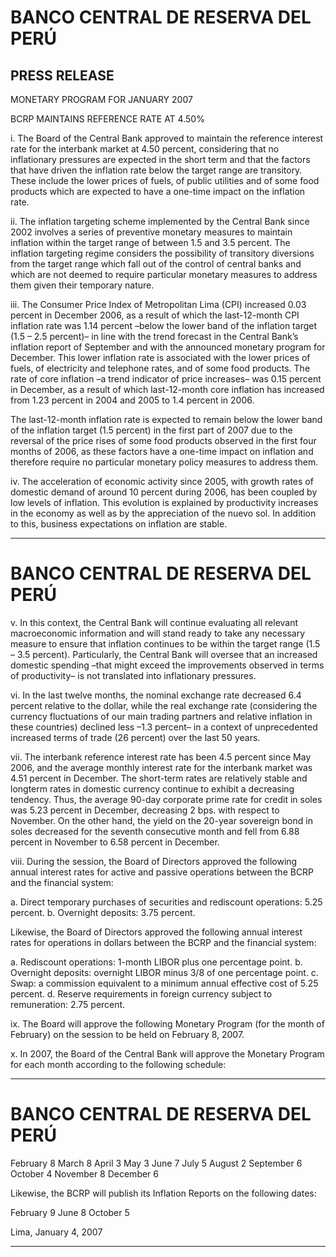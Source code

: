 # BANCO CENTRAL DE RESERVA DEL PERÚ

## PRESS RELEASE

 MONETARY PROGRAM FOR JANUARY 2007

 BCRP MAINTAINS REFERENCE RATE AT 4.50%

i. The Board of the Central Bank approved to maintain the reference interest
rate for the interbank market at 4.50 percent, considering that no inflationary
pressures are expected in the short term and that the factors that have
driven the inflation rate below the target range are transitory. These include
the lower prices of fuels, of public utilities and of some food products which
are expected to have a one-time impact on the inflation rate.

ii. The inflation targeting scheme implemented by the Central Bank since 2002
involves a series of preventive monetary measures to maintain inflation
within the target range of between 1.5 and 3.5 percent. The inflation
targeting regime considers the possibility of transitory diversions from the
target range which fall out of the control of central banks and which are not
deemed to require particular monetary measures to address them given their
temporary nature.

iii. The Consumer Price Index of Metropolitan Lima (CPI) increased 0.03
percent in December 2006, as a result of which the last-12-month CPI
inflation rate was 1.14 percent –below the lower band of the inflation target
(1.5 – 2.5 percent)– in line with the trend forecast in the Central Bank’s
inflation report of September and with the announced monetary program for
December. This lower inflation rate is associated with the lower prices of
fuels, of electricity and telephone rates, and of some food products. The rate
of core inflation –a trend indicator of price increases– was 0.15 percent in
December, as a result of which last-12-month core inflation has increased
from 1.23 percent in 2004 and 2005 to 1.4 percent in 2006.

The last-12-month inflation rate is expected to remain below the lower band
of the inflation target (1.5 percent) in the first part of 2007 due to the reversal
of the price rises of some food products observed in the first four months of
2006, as these factors have a one-time impact on inflation and therefore
require no particular monetary policy measures to address them.

iv. The acceleration of economic activity since 2005, with growth rates of
domestic demand of around 10 percent during 2006, has been coupled by
low levels of inflation. This evolution is explained by productivity increases in
the economy as well as by the appreciation of the nuevo sol. In addition to
this, business expectations on inflation are stable.


-----

# BANCO CENTRAL DE RESERVA DEL PERÚ

v. In this context, the Central Bank will continue evaluating all relevant
macroeconomic information and will stand ready to take any necessary
measure to ensure that inflation continues to be within the target range (1.5 –
3.5 percent). Particularly, the Central Bank will oversee that an increased
domestic spending –that might exceed the improvements observed in terms
of productivity– is not translated into inflationary pressures.

vi. In the last twelve months, the nominal exchange rate decreased 6.4 percent
relative to the dollar, while the real exchange rate (considering the currency
fluctuations of our main trading partners and relative inflation in these
countries) declined less –1.3 percent– in a context of unprecedented
increased terms of trade (26 percent) over the last 50 years.

vii. The interbank reference interest rate has been 4.5 percent since May 2006,
and the average monthly interest rate for the interbank market was 4.51
percent in December. The short-term rates are relatively stable and longterm rates in domestic currency continue to exhibit a decreasing tendency.
Thus, the average 90-day corporate prime rate for credit in soles was 5.23
percent in December, decreasing 2 bps. with respect to November. On the
other hand, the yield on the 20-year sovereign bond in soles decreased for
the seventh consecutive month and fell from 6.88 percent in November to
6.58 percent in December.

viii. During the session, the Board of Directors approved the following annual
interest rates for active and passive operations between the BCRP and the
financial system:

a. Direct temporary purchases of securities and rediscount operations:
5.25 percent.
b. Overnight deposits: 3.75 percent.

Likewise, the Board of Directors approved the following annual interest rates
for operations in dollars between the BCRP and the financial system:

a. Rediscount operations: 1-month LIBOR plus one percentage point.
b. Overnight deposits: overnight LIBOR minus 3/8 of one percentage
point.
c. Swap: a commission equivalent to a minimum annual effective cost of
5.25 percent.
d. Reserve requirements in foreign currency subject to remuneration: 2.75
percent.

ix. The Board will approve the following Monetary Program (for the month of
February) on the session to be held on February 8, 2007.

x. In 2007, the Board of the Central Bank will approve the Monetary Program
for each month according to the following schedule:


-----

# BANCO CENTRAL DE RESERVA DEL PERÚ

February 8 March 8 April 3 May 3
June 7 July 5 August 2 September 6
October 4 November 8 December 6

Likewise, the BCRP will publish its Inflation Reports on the following dates:

February 9 June 8 October 5

Lima, January 4, 2007


-----

